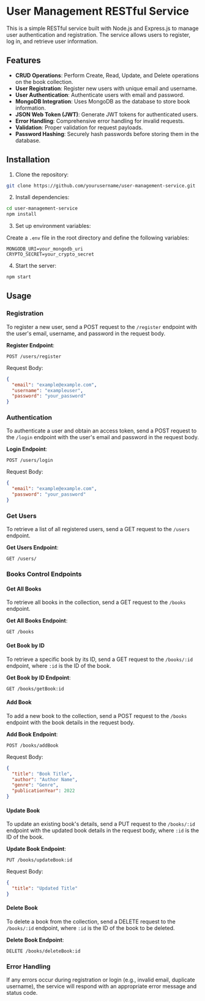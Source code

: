 # User Management RESTful Service

This is a simple RESTful service built with Node.js and Express.js to manage user authentication and registration. The service allows users to register, log in, and retrieve user information.

## Features

- **CRUD Operations**: Perform Create, Read, Update, and Delete operations on the book collection.
- **User Registration**: Register new users with unique email and username.
- **User Authentication**: Authenticate users with email and password.
- **MongoDB Integration**: Uses MongoDB as the database to store book information.
- **JSON Web Token (JWT)**: Generate JWT tokens for authenticated users.
- **Error Handling**: Comprehensive error handling for invalid requests.
- **Validation**: Proper validation for request payloads.
- **Password Hashing**: Securely hash passwords before storing them in the database.

## Installation

1. Clone the repository:

```bash
git clone https://github.com/yourusername/user-management-service.git
```

2. Install dependencies:

```bash
cd user-management-service
npm install
```

3. Set up environment variables:

Create a `.env` file in the root directory and define the following variables:

```
MONGODB_URI=your_mongodb_uri
CRYPTO_SECRET=your_crypto_secret
```

4. Start the server:

```bash
npm start
```

## Usage

### Registration

To register a new user, send a POST request to the `/register` endpoint with the user's email, username, and password in the request body.

**Register Endpoint**:

```
POST /users/register
```

Request Body:
```json
{
  "email": "example@example.com",
  "username": "exampleuser",
  "password": "your_password"
}
```

### Authentication

To authenticate a user and obtain an access token, send a POST request to the `/login` endpoint with the user's email and password in the request body.

**Login Endpoint**:

```
POST /users/login
```

Request Body:
```json
{
  "email": "example@example.com",
  "password": "your_password"
}
```

### Get Users

To retrieve a list of all registered users, send a GET request to the `/users` endpoint.

**Get Users Endpoint**:

```
GET /users/
```

### Books Control Endpoints

#### Get All Books

To retrieve all books in the collection, send a GET request to the `/books` endpoint.

**Get All Books Endpoint**:

```
GET /books
```

#### Get Book by ID

To retrieve a specific book by its ID, send a GET request to the `/books/:id` endpoint, where `:id` is the ID of the book.

**Get Book by ID Endpoint**:

```
GET /books/getBook:id
```

#### Add Book

To add a new book to the collection, send a POST request to the `/books` endpoint with the book details in the request body.

**Add Book Endpoint**:

```
POST /books/addBook
```

Request Body:
```json
{
  "title": "Book Title",
  "author": "Author Name",
  "genre": "Genre",
  "publicationYear": 2022
}
```

#### Update Book

To update an existing book's details, send a PUT request to the `/books/:id` endpoint with the updated book details in the request body, where `:id` is the ID of the book.

**Update Book Endpoint**:

```
PUT /books/updateBook:id
```

Request Body:
```json
{
  "title": "Updated Title"
}
```

#### Delete Book

To delete a book from the collection, send a DELETE request to the `/books/:id` endpoint, where `:id` is the ID of the book to be deleted.

**Delete Book Endpoint**:

```
DELETE /books/deleteBook:id
```

### Error Handling

If any errors occur during registration or login (e.g., invalid email, duplicate username), the service will respond with an appropriate error message and status code.
